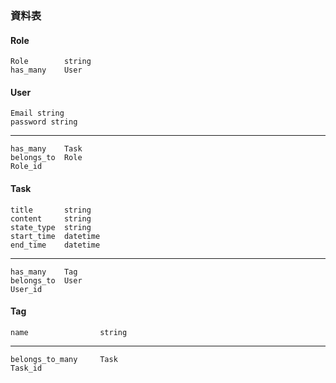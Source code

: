 ### 資料表

#### Role
	Role 		string
	has_many	User


#### User
	Email string
	password string
---
	has_many	Task
	belongs_to 	Role
	Role_id


#### Task
	title 		string
	content 	string
	state_type 	string
	start_time 	datetime
	end_time 	datetime
---
	has_many 	Tag	
	belongs_to 	User
	User_id


#### Tag
	name				string
---
	belongs_to_many 	Task
	Task_id